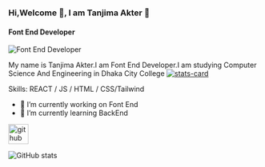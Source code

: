 ### Hi,Welcome 👋, I am Tanjima Akter 👋
#### Font End Developer
![Font End Developer](https://arturssmirnovs.github.io/github-profile-readme-generator/images/banner.png)

My name is Tanjima Akter.I am Font End Developer.I am studying Computer Science And Engineering in Dhaka City College
[![stats-card](https://kasroudra-stats-card.herokuapp.com/svg?user=tanjima12)](https://github.com/KasRoudra/stats-card)


Skills: REACT / JS / HTML / CSS/Tailwind

- 🔭 I’m currently working on Font End 
- 🌱 I’m currently learning BackEnd 


[<img src='https://cdn.jsdelivr.net/npm/simple-icons@3.0.1/icons/github.svg' alt='github' height='40'>](https://github.com/https://github.com/tanjima12)  

![GitHub stats](https://github-readme-stats.vercel.app/api?username=https://github.com/tanjima12&show_icons=true)  

